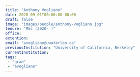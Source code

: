 ```yaml
---
title: "Anthony Vogliano"
date: 2020-09-01T00:00:00-00:00
draft: false
image: "images/people/anthony-vogliano.jpg"
tenure: "MSc (2020- )"
office: 
extention: 
email: "avogliano@uwaterloo.ca"
previousInstitution: "University of California, Berkeley"
currentInstitution: 
tags:
 - "grad"
 - "avogliano"
---
```


